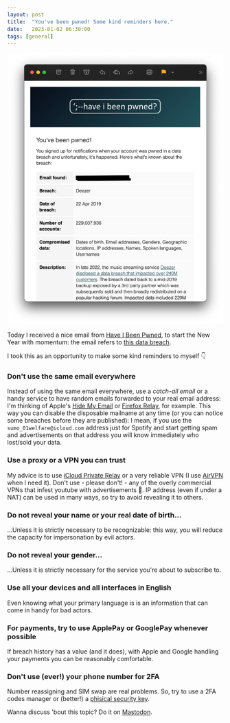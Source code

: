 ```yaml
---
layout: post
title:  "You've been pwned! Some kind reminders here."
date:   2023-01-02 06:30:00
tags: [general]
---
```


![Screenshot of an email from HIBP](https://raw.githubusercontent.com/stramargio/stramargio.github.io/main/images/20230102-pwned.png)

Today I received a nice email from [Have I Been Pwned](https://haveibeenpwned.com), to start the New Year with momentum: the email refers to [this data breach](https://restoreprivacy.com/music-service-deezer-data-breach/).

I took this as an opportunity to make some kind reminders to myself 👇

### Don't use the same email everywhere

Instead of using the same email everywhere, use a *catch-all email* or a handy service to have random emails forwarded to your real email address: I'm thinking of Apple's [Hide My Email](https://support.apple.com/en-us/HT210425) or [Firefox Relay](https://relay.firefox.com), for example. This way you can disable the disposable mailname at any time (or you can notice some breaches before they are published): I mean, if you use the `sumo_01welfare@icloud.com` address just for Spotify and start getting spam and advertisements on that address you will know immediately who lost/sold your data.

### Use a proxy or a VPN you can trust

My advice is to use [iCloud Private Relay](https://support.apple.com/en-us/HT212614) or a very reliable VPN (I use [AirVPN](https://airvpn.org) when I need it). Don't use - please don't! - any of the overly commercial VPNs that infest youtube with advertisements 👀. IP address (even if under a NAT) can be used in many ways, so try to avoid revealing it to others.

### Do not reveal your name or your real date of birth...

...Unless it is strictly necessary to be recognizable: this way, you will reduce the capacity for impersonation by evil actors.

### Do not reveal your gender...

...Unless it is strictly necessary for the service you're about to subscribe to.

### Use all your devices and all interfaces in English

Even knowing what your primary language is is an information that can come in handy for bad actors.

### For payments, try to use ApplePay or GooglePay whenever possible

If breach history has a value (and it does), with Apple and Google handling your payments you can be reasonably comfortable.

### Don't use (ever!) your phone number for 2FA

Number reassigning and SIM swap are real problems. So, try to use a 2FA codes manager or (better!) a [phisical security key](https://www.nytimes.com/wirecutter/reviews/best-security-keys/). 

Wanna discuss 'bout this topic? Do it on <a rel="me" href="https://vmst.io/@margio">Mastodon</a>.
